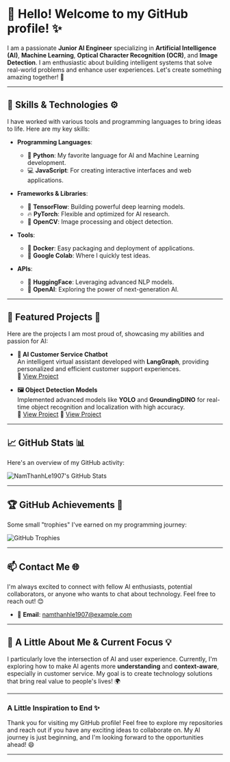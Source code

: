 # 👋 Hello! Welcome to my GitHub profile! ✨

I am a passionate **Junior AI Engineer** specializing in **Artificial Intelligence (AI)**, **Machine Learning**, **Optical Character Recognition (OCR)**, and **Image Detection**. I am enthusiastic about building intelligent systems that solve real-world problems and enhance user experiences. Let's create something amazing together! 🚀

---

## 🔧 Skills & Technologies ⚙️

I have worked with various tools and programming languages to bring ideas to life. Here are my key skills:

- **Programming Languages**:  
  - 🐍 **Python**: My favorite language for AI and Machine Learning development.  
  - 💻 **JavaScript**: For creating interactive interfaces and web applications.

- **Frameworks & Libraries**:  
  - 🤖 **TensorFlow**: Building powerful deep learning models.  
  - 🔥 **PyTorch**: Flexible and optimized for AI research.  
  - 📸 **OpenCV**: Image processing and object detection.

- **Tools**:  
  - 🐳 **Docker**: Easy packaging and deployment of applications.  
  - 📓 **Google Colab**: Where I quickly test ideas.

- **APIs**:  
  - 🤗 **HuggingFace**: Leveraging advanced NLP models.  
  - 🧠 **OpenAI**: Exploring the power of next-generation AI.

---

## 🚀 Featured Projects 🌟

Here are the projects I am most proud of, showcasing my abilities and passion for AI:

- **🤖 AI Customer Service Chatbot**  
  An intelligent virtual assistant developed with **LangGraph**, providing personalized and efficient customer support experiences.  
  🔗 [View Project]([https://github.com/NamThanhLe1907/chatbot](https://github.com/NamThanhLe1907/langchain-rag))

- **🖼️ Object Detection Models**  
  Implemented advanced models like **YOLO** and **GroundingDINO** for real-time object recognition and localization with high accuracy.  
  🔗 [View Project](https://github.com/metwaroi31/Image-to-address)
  🔗 [View Project](https://github.com/NamThanhLe1907/Graduation-Thesis)
---

## 📈 GitHub Stats 📊

Here's an overview of my GitHub activity:

![NamThanhLe1907's GitHub Stats](https://github-readme-stats.vercel.app/api?username=NamThanhLe1907&show_icons=true&theme=radical)

---

## 🏆 GitHub Achievements 🏅

Some small "trophies" I've earned on my programming journey:

![GitHub Trophies](https://github-profile-trophy.vercel.app/?username=NamThanhLe1907&theme=dracula)

---

## 📫 Contact Me 🌐

I'm always excited to connect with fellow AI enthusiasts, potential collaborators, or anyone who wants to chat about technology. Feel free to reach out! 😊

- 📧 **Email**: [namthanhle1907@example.com](mailto:namthanhle1907@example.com)  


---

## 🌟 A Little About Me & Current Focus 💡

I particularly love the intersection of AI and user experience. Currently, I'm exploring how to make AI agents more **understanding** and **context-aware**, especially in customer service. My goal is to create technology solutions that bring real value to people's lives! 🌍

---

### A Little Inspiration to End ✨  
Thank you for visiting my GitHub profile! Feel free to explore my repositories and reach out if you have any exciting ideas to collaborate on. My AI journey is just beginning, and I'm looking forward to the opportunities ahead! 😄

---
